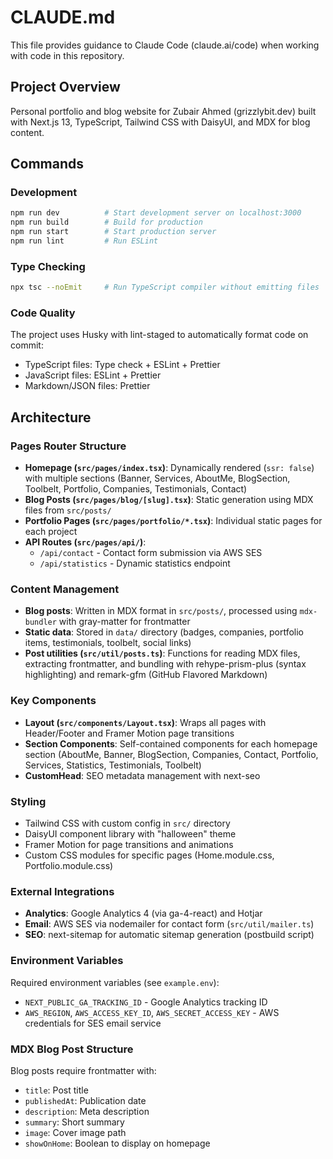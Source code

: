 # CLAUDE.md

This file provides guidance to Claude Code (claude.ai/code) when working with code in this repository.

## Project Overview

Personal portfolio and blog website for Zubair Ahmed (grizzlybit.dev) built with Next.js 13, TypeScript, Tailwind CSS with DaisyUI, and MDX for blog content.

## Commands

### Development
```bash
npm run dev          # Start development server on localhost:3000
npm run build        # Build for production
npm run start        # Start production server
npm run lint         # Run ESLint
```

### Type Checking
```bash
npx tsc --noEmit     # Run TypeScript compiler without emitting files
```

### Code Quality
The project uses Husky with lint-staged to automatically format code on commit:
- TypeScript files: Type check + ESLint + Prettier
- JavaScript files: ESLint + Prettier
- Markdown/JSON files: Prettier

## Architecture

### Pages Router Structure
- **Homepage (`src/pages/index.tsx`)**: Dynamically rendered (`ssr: false`) with multiple sections (Banner, Services, AboutMe, BlogSection, Toolbelt, Portfolio, Companies, Testimonials, Contact)
- **Blog Posts (`src/pages/blog/[slug].tsx`)**: Static generation using MDX files from `src/posts/`
- **Portfolio Pages (`src/pages/portfolio/*.tsx`)**: Individual static pages for each project
- **API Routes (`src/pages/api/`)**:
  - `/api/contact` - Contact form submission via AWS SES
  - `/api/statistics` - Dynamic statistics endpoint

### Content Management
- **Blog posts**: Written in MDX format in `src/posts/`, processed using `mdx-bundler` with gray-matter for frontmatter
- **Static data**: Stored in `data/` directory (badges, companies, portfolio items, testimonials, toolbelt, social links)
- **Post utilities (`src/util/posts.ts`)**: Functions for reading MDX files, extracting frontmatter, and bundling with rehype-prism-plus (syntax highlighting) and remark-gfm (GitHub Flavored Markdown)

### Key Components
- **Layout (`src/components/Layout.tsx`)**: Wraps all pages with Header/Footer and Framer Motion page transitions
- **Section Components**: Self-contained components for each homepage section (AboutMe, Banner, BlogSection, Companies, Contact, Portfolio, Services, Statistics, Testimonials, Toolbelt)
- **CustomHead**: SEO metadata management with next-seo

### Styling
- Tailwind CSS with custom config in `src/` directory
- DaisyUI component library with "halloween" theme
- Framer Motion for page transitions and animations
- Custom CSS modules for specific pages (Home.module.css, Portfolio.module.css)

### External Integrations
- **Analytics**: Google Analytics 4 (via ga-4-react) and Hotjar
- **Email**: AWS SES via nodemailer for contact form (`src/util/mailer.ts`)
- **SEO**: next-sitemap for automatic sitemap generation (postbuild script)

### Environment Variables
Required environment variables (see `example.env`):
- `NEXT_PUBLIC_GA_TRACKING_ID` - Google Analytics tracking ID
- `AWS_REGION`, `AWS_ACCESS_KEY_ID`, `AWS_SECRET_ACCESS_KEY` - AWS credentials for SES email service

### MDX Blog Post Structure
Blog posts require frontmatter with:
- `title`: Post title
- `publishedAt`: Publication date
- `description`: Meta description
- `summary`: Short summary
- `image`: Cover image path
- `showOnHome`: Boolean to display on homepage
